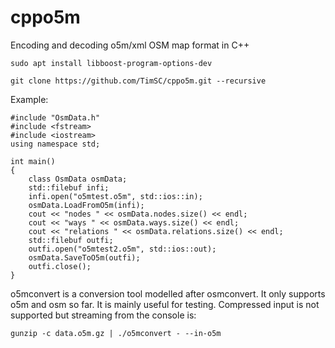 # cppo5m
Encoding and decoding o5m/xml OSM map format in C++

	sudo apt install libboost-program-options-dev

	git clone https://github.com/TimSC/cppo5m.git --recursive

Example:

	#include "OsmData.h"
	#include <fstream>
	#include <iostream>
	using namespace std;

	int main()
	{
		class OsmData osmData;
		std::filebuf infi;
		infi.open("o5mtest.o5m", std::ios::in);
		osmData.LoadFromO5m(infi);
		cout << "nodes " << osmData.nodes.size() << endl;
		cout << "ways " << osmData.ways.size() << endl;
		cout << "relations " << osmData.relations.size() << endl;
		std::filebuf outfi;
		outfi.open("o5mtest2.o5m", std::ios::out);
		osmData.SaveToO5m(outfi);
		outfi.close();
	}

o5mconvert is a conversion tool modelled after osmconvert. It only supports o5m and osm so far. It is mainly useful for testing. Compressed input is not supported but streaming from the console is:

	gunzip -c data.o5m.gz | ./o5mconvert - --in-o5m

